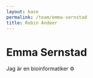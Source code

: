 ```yaml
---
layout: base
permalink: /team/emma-sernstad
title: Robin Andeer
---
```


# Emma Sernstad

Jag är en bioinformatiker ⚙


